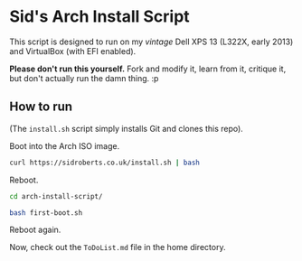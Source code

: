 # Sid's Arch Install Script

This script is designed to run on my *vintage* Dell XPS 13 (L322X, early 2013) and VirtualBox (with EFI enabled).

**Please don't run this yourself.** Fork and modify it, learn from it, critique it, but don't actually run the damn thing. :p

## How to run

(The `install.sh` script simply installs Git and clones this repo).

Boot into the Arch ISO image.

```bash
curl https://sidroberts.co.uk/install.sh | bash
```

Reboot.

```bash
cd arch-install-script/

bash first-boot.sh
```

Reboot again.

Now, check out the `ToDoList.md` file in the home directory.
